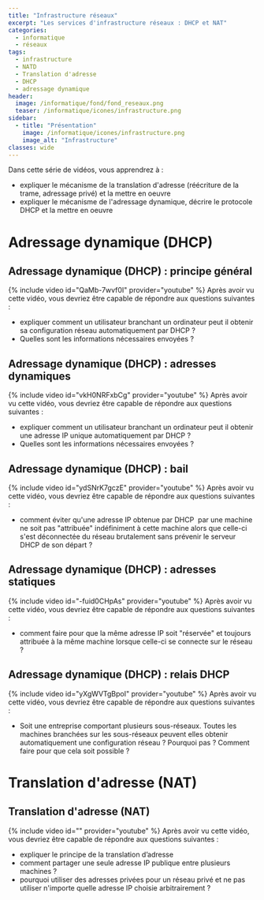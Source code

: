 ```yaml
---
title: "Infrastructure réseaux"
excerpt: "Les services d'infrastructure réseaux : DHCP et NAT"
categories:
  - informatique
  - réseaux
tags:
  - infrastructure
  - NATD
  - Translation d'adresse
  - DHCP
  - adressage dynamique
header:
  image: /informatique/fond/fond_reseaux.png
  teaser: /informatique/icones/infrastructure.png
sidebar:
  - title: "Présentation"
    image: /informatique/icones/infrastructure.png
    image_alt: "Infrastructure"
classes: wide
---
```

Dans cette série de vidéos, vous apprendrez à :
- expliquer le mécanisme de la translation d'adresse (réécriture de la trame, adressage privé) et la mettre en oeuvre
- expliquer le mécanisme de l'adressage dynamique, décrire le protocole DHCP et la mettre en oeuvre

# Adressage dynamique (DHCP)

## Adressage dynamique (DHCP) : principe général
{% include video id="QaMb-7wvf0I" provider="youtube" %}
Après avoir vu cette vidéo, vous devriez être capable de répondre aux questions suivantes :
- expliquer comment un utilisateur branchant un ordinateur peut il obtenir sa configuration réseau automatiquement par DHCP ? 
- Quelles sont les informations nécessaires envoyées ?

## Adressage dynamique (DHCP) : adresses dynamiques
{% include video id="vkH0NRFxbCg" provider="youtube" %}
Après avoir vu cette vidéo, vous devriez être capable de répondre aux questions suivantes :
- expliquer comment un utilisateur branchant un ordinateur peut il obtenir une adresse IP unique automatiquement par DHCP ? 
- Quelles sont les informations nécessaires envoyées ?

## Adressage dynamique (DHCP) : bail
{% include video id="ydSNrK7gczE" provider="youtube" %}
Après avoir vu cette vidéo, vous devriez être capable de répondre aux questions suivantes :
- comment éviter qu'une adresse IP obtenue par DHCP  par une machine ne soit pas "attribuée" indéfiniment à cette machine alors que celle-ci s'est déconnectée du réseau brutalement sans prévenir le serveur DHCP de son départ ?

## Adressage dynamique (DHCP) : adresses statiques
{% include video id="-fuid0CHpAs" provider="youtube" %}
Après avoir vu cette vidéo, vous devriez être capable de répondre aux questions suivantes :
- comment faire pour que la même adresse IP soit "réservée" et toujours attribuée à la même machine lorsque celle-ci se connecte sur le réseau ? 

## Adressage dynamique (DHCP) : relais DHCP
{% include video id="yXgWVTgBpoI" provider="youtube" %}
Après avoir vu cette vidéo, vous devriez être capable de répondre aux questions suivantes :
- Soit une entreprise comportant plusieurs sous-réseaux. Toutes les machines branchées sur les sous-réseaux peuvent elles obtenir automatiquement une configuration réseau ? Pourquoi pas ? Comment faire pour que cela soit possible ?

# Translation d'adresse (NAT)

## Translation d'adresse (NAT)
{% include video id="" provider="youtube" %}
Après avoir vu cette vidéo, vous devriez être capable de répondre aux questions suivantes :
- expliquer le principe de la translation d’adresse
- comment partager une seule adresse IP publique entre plusieurs machines ? 
- pourquoi utiliser des adresses privées pour un réseau privé et ne pas utiliser n'importe quelle adresse IP choisie arbitrairement ? 

